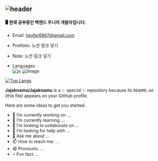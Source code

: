 ## ![header](https://capsule-render.vercel.app/api?type=venom&color=auto&height=180&section=header&text=Jieun's%20Hub&fontSize=90)
#### 🖥️ 현재 공부중인 백엔드 주니어 개발자입니다.

- Email: heyfer6867@gmail.com
- Protfolio: 노션 링크 넣기
- Note: 노션 링크 넣기

- Languages   
![js](https://img.shields.io/badge/Java-ED8B00?style=for-the-badge&logo=openjdk&logoColor=white)
![image](https://github.com/user-attachments/assets/d9991193-a859-4eb5-bd60-3cac1d2af4fd)


[![Top Langs](https://github-readme-stats.vercel.app/api/top-langs/?username=Jajaknamu&layout=compact)](https://github.com/anuraghazra/github-readme-stats)

**Jajaknamu/Jajaknamu** is a ✨ _special_ ✨ repository because its `README.md` (this file) appears on your GitHub profile.

Here are some ideas to get you started:

- 🔭 I’m currently working on ...
- 🌱 I’m currently learning ...
- 👯 I’m looking to collaborate on ...
- 🤔 I’m looking for help with ...
- 💬 Ask me about ...
- 📫 How to reach me: ...
- 😄 Pronouns: ...
- ⚡ Fun fact: ...

